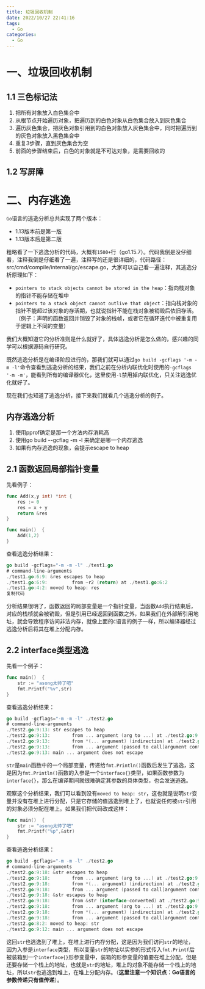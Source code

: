 ```yaml
---
title: 垃圾回收机制
date: 2022/10/27 22:41:16
tags:
  - Go
categories:
  - Go
---
```


# 一、垃圾回收机制

## 1.1 三色标记法

1. 把所有对象放入白色集合中   
2. 从根节点开始遍历对象，把遍历到的白色对象从白色集合放入到灰色集合   
3. 遍历灰色集合，把灰色对象引用到的白色对象放入灰色集合中，同时把遍历到的灰色对象放入黑色集合中  
4. 重复3步骤，直到灰色集合为空
5. 前面的步骤结束后，白色的对象就是不可达对象，是需要回收的

## 1.2 写屏障





# 二、内存逃逸

`Go`语言的逃逸分析总共实现了两个版本：

- 1.13版本前是第一版
- 1.13版本后是第二版

粗略看了一下逃逸分析的代码，大概有`1500+`行（go1.15.7）。代码我倒是没仔细看，注释我倒是仔细看了一遍，注释写的还是很详细的，代码路径：src/cmd/compile/internal/gc/escape.go，大家可以自己看一遍注释，其逃逸分析原理如下：

- `pointers to stack objects cannot be stored in the heap`：指向栈对象的指针不能存储在堆中
- `pointers to a stack object cannot outlive that object`：指向栈对象的指针不能超过该对象的存活期，也就说指针不能在栈对象被销毁后依旧存活。（例子：声明的函数返回并销毁了对象的栈帧，或者它在循环迭代中被重复用于逻辑上不同的变量）

我们大概知道它的分析准则是什么就好了，具体逃逸分析是怎么做的，感兴趣的同学可以根据源码自行研究。

既然逃逸分析是在编译阶段进行的，那我们就可以通过`go build -gcflags '-m -m -l'`命令查看到逃逸分析的结果，我们之前在分析内联优化时使用的`-gcflags '-m -m'`，能看到所有的编译器优化，这里使用`-l`禁用掉内联优化，只关注逃逸优化就好了。

现在我们也知道了逃逸分析，接下来我们就看几个逃逸分析的例子。

## 内存逃逸分析

1. 使用pprof确定是那一个方法内存消耗高
2. 使用go build --gcflag -m -l 来确定是哪一个内存逃逸
3. 如果有内存逃逸的现象，会提示escape to heap

## 2.1  函数返回局部指针变量

先看例子：

```go
func Add(x,y int) *int {
	res := 0
	res = x + y
	return &res
}

func main()  {
	Add(1,2)
}
```

查看逃逸分析结果：

```go
go build -gcflags="-m -m -l" ./test1.go
# command-line-arguments
./test1.go:6:9: &res escapes to heap
./test1.go:6:9:         from ~r2 (return) at ./test1.go:6:2
./test1.go:4:2: moved to heap: res
复制代码
```

分析结果很明了，函数返回的局部变量是一个指针变量，当函数`Add`执行结束后，对应的栈桢就会被销毁，但是引用已经返回到函数之外，如果我们在外部解引用地址，就会导致程序访问非法内存，就像上面的`C`语言的例子一样，所以编译器经过逃逸分析后将其在堆上分配内存。

## 2.2  interface类型逃逸

先看一个例子：

```go
func main()  {
	str := "asong太帅了吧"
	fmt.Printf("%v",str)
}
```

查看逃逸分析结果：

```go
go build -gcflags="-m -m -l" ./test2.go 
# command-line-arguments
./test2.go:9:13: str escapes to heap
./test2.go:9:13:        from ... argument (arg to ...) at ./test2.go:9:13
./test2.go:9:13:        from *(... argument) (indirection) at ./test2.go:9:13
./test2.go:9:13:        from ... argument (passed to call[argument content escapes]) at ./test2.go:9:13
./test2.go:9:13: main ... argument does not escape
```

`str`是`main`函数中的一个局部变量，传递给`fmt.Println()`函数后发生了逃逸，这是因为`fmt.Println()`函数的入参是一个`interface{}`类型，如果函数参数为`interface{}`，那么在编译期间就很难确定其参数的具体类型，也会发送逃逸。

观察这个分析结果，我们可以看到没有`moved to heap: str`，这也就是说明`str`变量并没有在堆上进行分配，只是它存储的值逃逸到堆上了，也就说任何被`str`引用的对象必须分配在堆上。如果我们把代码改成这样：

```go
func main()  {
	str := "asong太帅了吧"
	fmt.Printf("%p",&str)
}
```

查看逃逸分析结果：

```go
go build -gcflags="-m -m -l" ./test2.go
# command-line-arguments
./test2.go:9:18: &str escapes to heap
./test2.go:9:18:        from ... argument (arg to ...) at ./test2.go:9:12
./test2.go:9:18:        from *(... argument) (indirection) at ./test2.go:9:12
./test2.go:9:18:        from ... argument (passed to call[argument content escapes]) at ./test2.go:9:12
./test2.go:9:18: &str escapes to heap
./test2.go:9:18:        from &str (interface-converted) at ./test2.go:9:18
./test2.go:9:18:        from ... argument (arg to ...) at ./test2.go:9:12
./test2.go:9:18:        from *(... argument) (indirection) at ./test2.go:9:12
./test2.go:9:18:        from ... argument (passed to call[argument content escapes]) at ./test2.go:9:12
./test2.go:8:2: moved to heap: str
./test2.go:9:12: main ... argument does not escape
```

这回`str`也逃逸到了堆上，在堆上进行内存分配，这是因为我们访问`str`的地址，因为入参是`interface`类型，所以变量`str`的地址以实参的形式传入`fmt.Printf`后被装箱到一个`interface{}`形参变量中，装箱的形参变量的值要在堆上分配，但是还要存储一个栈上的地址，也就是`str`的地址，堆上的对象不能存储一个栈上的地址，所以`str`也逃逸到堆上，在堆上分配内存。（**这里注意一个知识点：Go语言的参数传递只有值传递**）。

